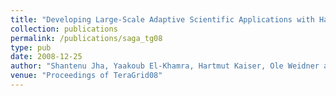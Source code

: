 ```yaml
---
title: "Developing Large-Scale Adaptive Scientific Applications with Hard to Predict Runtime Resource Requirements"
collection: publications
permalink: /publications/saga_tg08
type: pub
date: 2008-12-25
author: "Shantenu Jha, Yaakoub El-Khamra, Hartmut Kaiser, Ole Weidner and Andre Merzky"
venue: "Proceedings of TeraGrid08"
---
```

